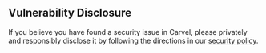 ## Vulnerability Disclosure

If you believe you have found a security issue in Carvel, please privately and responsibly disclose it by following the directions in our [security policy](https://carvel.dev/shared/docs/latest/security-policy/).
